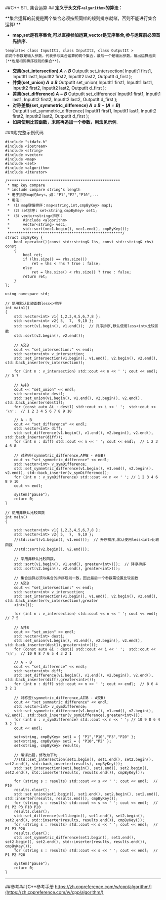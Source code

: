 ##C++ STL 集合运算 ##
**定义于头文件`<algorithm>`的算法：**
 
 **集合运算的前提是两个集合必须按照同样的规则排序就绪，否则不能进行集合运算! **    
   - **map,set是有序集合,可以直接参加运算;vector是无序集合,参与运算前必须首先排序.**

    template< class InputIt1, class InputIt2, class OutputIt >
    前两个参数是输入参数，代表参与集合运算的两个集合，最后一个是输出参数，输出运算结果(**也是相同排序规则的集合**)。
    
- **交集(set_intersection) $A \cap B$**
  OutputIt set_intersection( InputIt1 first1, InputIt1 last1,InputIt2 first2, InputIt2 last2, OutputIt d_first );
- **并集(set_union) $A \cup B$**
  OutputIt set_union( InputIt1 first1, InputIt1 last1, InputIt2 first2, InputIt2 last2, OutputIt d_first );
- **差集(set_difference) $A - B$**
  OutputIt set_difference( InputIt1 first1, InputIt1 last1, InputIt2 first2, InputIt2 last2, OutputIt d_first );
- **对称差集(set_symmetric_difference) $A \cup B - (A \cap B)$**                 
  OutputIt set_symmetric_difference( InputIt1 first1, InputIt1 last1, InputIt2 first2, InputIt2 last2, OutputIt d_first ); 
- **如果使用比较函数，末尾再追加一个参数，用法见示例.**

###附完整示例代码

```
#include "stdafx.h"
#include <iostream>
#include <string>
#include <vector>
#include <map>
#include <set>
#include <algorithm>
#include <iterator>

/***************************************************
 * map key compare
 * include compare string's length
 * 用于排序map的keys，如："P1","P2","P10",...
 * 用法：
 * （1）map键值排序：map<string,int,cmpByKey> map1;
 * （2）set排序: set<string,cmpByKey> set1;
 * （3）vector<string>排序：
 *      #include <algorithm>
 *      vector<string> vec1;
 *      std::sort(vec1.begin(), vec1.end(), cmpByKey());
 ****************************************************/
struct cmpByKey {
	bool operator()(const std::string& lhs, const std::string& rhs) const
	{
		bool ret;
		if (lhs.size() == rhs.size())
			ret = lhs < rhs ? true : false;
		else
			ret = lhs.size() < rhs.size() ? true : false;
		return ret;
	}
};

using namespace std;

// 使用默认比较函数less<>排序
int main1()
{
	std::vector<int> v1{ 1,2,3,4,5,6,7,8 };
	std::vector<int> v2{ 5,  7,  9,10 };
	std::sort(v1.begin(), v1.end());  // 升序排序,默认使用less<int>比较函数
	std::sort(v2.begin(), v2.end());  

	// A交B
	cout << "set_intersection:" << endl;
	std::vector<int> v_intersection;
	std::set_intersection(v1.begin(), v1.end(), v2.begin(), v2.end(), std::back_inserter(v_intersection));

	for (int n : v_intersection) std::cout << n << ' '; cout << endl; // 5 7

	// A并B
	cout << "set_union" << endl;
	std::vector<int> dest1;
	std::set_union(v1.begin(), v1.end(), v2.begin(), v2.end(), std::back_inserter(dest1));
	for (const auto &i : dest1) std::cout << i << ' ';	std::cout << '\n';  // 1 2 3 4 5 6 7 8 9 10

	// A - B
	cout << "set_difference" << endl;
	std::vector<int> diff;
	std::set_difference(v1.begin(), v1.end(), v2.begin(), v2.end(), std::back_inserter(diff));
	for (int n : diff) std::cout << n << ' '; cout << endl;  // 1 2 3 4 6 8
	
	// 对称差(symmetric_difference,A并B - A交B)
	cout << "set_symmetric_difference" << endl;
	std::vector<int> v_symDifference;
	std::set_symmetric_difference(v1.begin(), v1.end(), v2.begin(), v2.end(), std::back_inserter(v_symDifference));
	for (int n : v_symDifference) std::cout << n << ' '; // 1 2 3 4 6 8 9 10
	cout << endl;

	system("pause");
	return 0;
}

// 使用非默认比较函数
int main()
{
	
	std::vector<int> v1{ 1,2,3,4,5,6,7,8 };
	std::vector<int> v2{ 5,  7,  9,10 };
	//std::sort(v1.begin(), v1.end());  // 升序排序,默认使用less<int>比较函数
	//std::sort(v2.begin(), v2.end());

	// 采用非默认比较函数，
	std::sort(v1.begin(), v1.end(), greater<int>());  // 降序排序
	std::sort(v2.begin(), v2.end(), greater<int>());

	// 集合运算必须与集合的排序规则一致，因此最后一个参数需设置比较函数
	// A交B
	cout << "set_intersection:" << endl;
	std::vector<int> v_intersection;
	std::set_intersection(v1.begin(), v1.end(), v2.begin(), v2.end(), std::back_inserter(v_intersection),greater
	<int>());

	for (int n : v_intersection) std::cout << n << ' '; cout << endl; // 7 5

	// A并B
	cout << "set_union" << endl;
	std::vector<int> dest1;
	std::set_union(v1.begin(), v1.end(), v2.begin(), v2.end(), std::back_inserter(dest1),greater<int>());
	for (const auto &i : dest1) std::cout << i << ' ';	std::cout << '\n';  // 10 9 8 7 6 5 4 3 2 1 
																			
	// A - B
	cout << "set_difference" << endl;
	std::vector<int> diff;
	std::set_difference(v1.begin(), v1.end(), v2.begin(), v2.end(), std::back_inserter(diff),greater<int>());
	for (int n : diff) std::cout << n << ' '; cout << endl;  // 8 6 4 3 2 1

	// 对称差(symmetric_difference,A并B - A交B)
	cout << "set_symmetric_difference" << endl;
	std::vector<int> v_symDifference;
	std::set_symmetric_difference(v1.begin(), v1.end(), v2.begin(), v2.end(), std::back_inserter(v_symDifference),greater<int>());
	for (int n : v_symDifference) std::cout << n << ' '; // 10 9 8 6 4 3 2 1
	cout << endl;

	set<string, cmpByKey> set1 = { "P1","P10","P3","P20" };
	set<string, cmpByKey> set2 = { "P10","P2" };
	set<string, cmpByKey> results;
	
    // 编译出错，修改为下句
	//std::set_intersection(set1.begin(), set1.end(), set2.begin(), set2.end(), std::back_inserter(results), cmpByKey());
	std::set_intersection(set1.begin(), set1.end(), set2.begin(), set2.end(), std::inserter(results, results.end()), cmpByKey());
	
    for (string s : results) std::cout << s << ' '; cout << endl;  // P10
	results.clear();
	std::set_union(set1.begin(), set1.end(), set2.begin(), set2.end(), std::inserter(results, results.end()), cmpByKey());
	for (string s : results) std::cout << s << ' '; cout << endl;  // P1 P2 P3 P10 P20
	results.clear();
	std::set_difference(set1.begin(), set1.end(), set2.begin(), set2.end(), std::inserter(results, results.end()), cmpByKey());
	for (string s : results) std::cout << s << ' '; cout << endl;  // P1 P3 P20
	results.clear();
	std::set_symmetric_difference(set1.begin(), set1.end(), set2.begin(), set2.end(), std::inserter(results, results.end()), cmpByKey());
	for (string s : results) std::cout << s << ' '; cout << endl;  // P1 P2 P20

	system("pause");
	return 0;
}

```

************************************************************
##参考##
[C++参考手册 https://zh.cppreference.com/w/cpp/algorithm/](https://zh.cppreference.com/w/cpp/algorithm/)